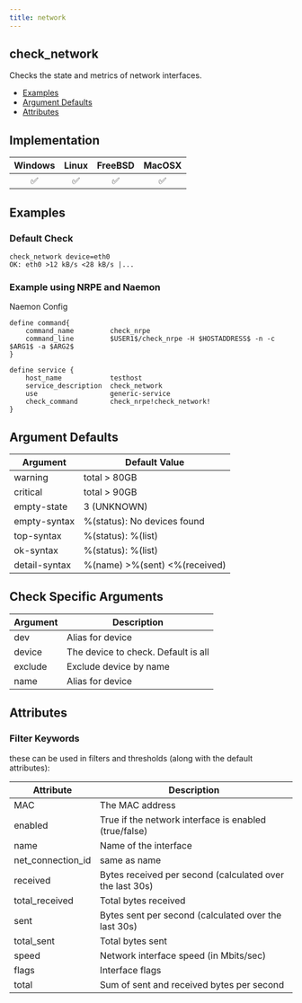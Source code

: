 ```yaml
---
title: network
---
```


## check_network

Checks the state and metrics of network interfaces.

- [Examples](#examples)
- [Argument Defaults](#argument-defaults)
- [Attributes](#attributes)

## Implementation

| Windows            | Linux              | FreeBSD            | MacOSX             |
|:------------------:|:------------------:|:------------------:|:------------------:|
| :white_check_mark: | :white_check_mark: | :white_check_mark: | :white_check_mark: |

## Examples

### Default Check

    check_network device=eth0
    OK: eth0 >12 kB/s <28 kB/s |...

### Example using NRPE and Naemon

Naemon Config

    define command{
        command_name         check_nrpe
        command_line         $USER1$/check_nrpe -H $HOSTADDRESS$ -n -c $ARG1$ -a $ARG2$
    }

    define service {
        host_name            testhost
        service_description  check_network
        use                  generic-service
        check_command        check_nrpe!check_network!
    }

## Argument Defaults

| Argument      | Default Value                 |
| ------------- | ----------------------------- |
| warning       | total > 80GB                  |
| critical      | total > 90GB                  |
| empty-state   | 3 (UNKNOWN)                   |
| empty-syntax  | %(status): No devices found   |
| top-syntax    | %(status): %(list)            |
| ok-syntax     | %(status): %(list)            |
| detail-syntax | %(name) >%(sent) <%(received) |

## Check Specific Arguments

| Argument | Description                         |
| -------- | ----------------------------------- |
| dev      | Alias for device                    |
| device   | The device to check. Default is all |
| exclude  | Exclude device by name              |
| name     | Alias for device                    |

## Attributes

### Filter Keywords

these can be used in filters and thresholds (along with the default attributes):

| Attribute         | Description                                              |
| ----------------- | -------------------------------------------------------- |
| MAC               | The MAC address                                          |
| enabled           | True if the network interface is enabled (true/false)    |
| name              | Name of the interface                                    |
| net_connection_id | same as name                                             |
| received          | Bytes received per second (calculated over the last 30s) |
| total_received    | Total bytes received                                     |
| sent              | Bytes sent per second (calculated over the last 30s)     |
| total_sent        | Total bytes sent                                         |
| speed             | Network interface speed (in Mbits/sec)                   |
| flags             | Interface flags                                          |
| total             | Sum of sent and received bytes per second                |
